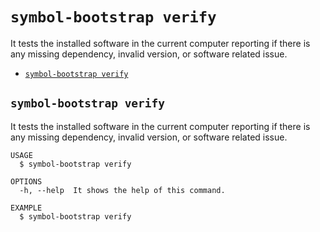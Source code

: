 `symbol-bootstrap verify`
=========================

It tests the installed software in the current computer reporting if there is any missing dependency, invalid version, or software related issue.

* [`symbol-bootstrap verify`](#symbol-bootstrap-verify)

## `symbol-bootstrap verify`

It tests the installed software in the current computer reporting if there is any missing dependency, invalid version, or software related issue.

```
USAGE
  $ symbol-bootstrap verify

OPTIONS
  -h, --help  It shows the help of this command.

EXAMPLE
  $ symbol-bootstrap verify
```
